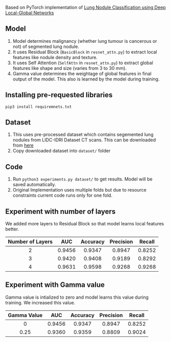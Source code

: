 Based on PyTorch implementation of [Lung Nodule Classification using Deep Local-Global Networks](https://arxiv.org/abs/1904.10126)

## Model
1. Model determines malignancy (whether lung tumour is cancerous or not) of segmented lung nodule.
2. It uses Residual Block (`BasicBlock` in `resnet_attn.py`) to extract local features like nodule density and texture.
3. It uses Self Attention (`SelfAttn` in `resnet_attn.py`) to extract global features like shape and size (varies from 3 to 30 mm).
4. Gamma value determines the weightage of global features in final output of the model. This also is learned by the model during training.

## Installing pre-requested libraries
`pip3 install requiremnets.txt`

## Dataset
1. This uses pre-processed dataset which contains segemented lung nodules from LIDC-IDRI Dataset CT scans. This can be downloaded from [here](https://drive.google.com/file/d/19JMK_IeBFlEQAEt_nrWsJcHrdyHcZMhm/view?usp=sharing) 
2. Copy downloaded dataset into `dataset/` folder

## Code
1. Run `python3 experiments.py dataset/` to get results. Model will be saved automatically.
2. Original Implementation uses multiple folds but due to resource constraints current code runs only for one fold.

## Experiment with number of layers
We added more layers to Residual Block so that model learns local features better.

| Number of Layers |   AUC  | Accuracy | Precision | Recall |
| :--------------: | :----: | :------: | :-------: | :----: |
|        2         | 0.9456 |  0.9347  |   0.8947  | 0.8252 |
|        3         | 0.9420 |  0.9408  |   0.9189  | 0.8292 |
|        4         | 0.9631 |  0.9598  |   0.9268  | 0.9268 |

## Experiment with Gamma value
Gamma value is intialized to zero and model learns this value during training. We increased this value.

|   Gamma Value    |   AUC  | Accuracy | Precision | Recall |
| :--------------: | :----: | :------: | :-------: | :----: |
|        0         | 0.9456 |  0.9347  |   0.8947  | 0.8252 |
|      0.25        | 0.9360 |  0.9359  |   0.8809  | 0.9024 |
